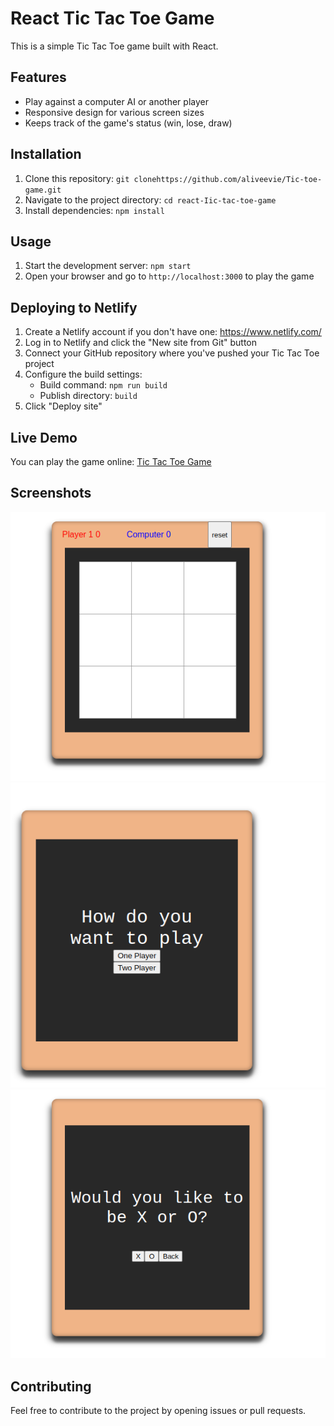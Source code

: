 # React Tic Tac Toe Game

This is a simple Tic Tac Toe game built with React.

## Features

- Play against a computer AI or another player
- Responsive design for various screen sizes
- Keeps track of the game's status (win, lose, draw)

## Installation

1. Clone this repository: `git clonehttps://github.com/aliveevie/Tic-toe-game.git`
2. Navigate to the project directory: `cd react-Iic-tac-toe-game`
3. Install dependencies: `npm install`

## Usage

1. Start the development server: `npm start`
2. Open your browser and go to `http://localhost:3000` to play the game

## Deploying to Netlify

1. Create a Netlify account if you don't have one: https://www.netlify.com/
2. Log in to Netlify and click the "New site from Git" button
3. Connect your GitHub repository where you've pushed your Tic Tac Toe project
4. Configure the build settings:
   - Build command: `npm run build`
   - Publish directory: `build`
5. Click "Deploy site"

## Live Demo

You can play the game online: [Tic Tac Toe Game](https://your-netlify-site-url.netlify.app/)

## Screenshots

![Game the ScreenShoot 1](public/tac.png)
![Game the ScreenShoot 1](public/tic.png)
![Game ScreenShoot 2](public/toe.png)



## Contributing

Feel free to contribute to the project by opening issues or pull requests.


